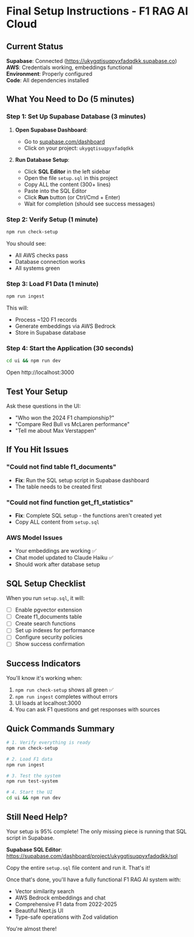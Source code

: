 # Final Setup Instructions - F1 RAG AI Cloud

## Current Status

**Supabase**: Connected (https://ukygqtisuqpyxfadqdkk.supabase.co)  
**AWS**: Credentials working, embeddings functional  
**Environment**: Properly configured  
**Code**: All dependencies installed  

## What You Need to Do (5 minutes)

### Step 1: Set Up Supabase Database (3 minutes)

1. **Open Supabase Dashboard**:
   - Go to [supabase.com/dashboard](https://supabase.com/dashboard)
   - Click on your project: `ukygqtisuqpyxfadqdkk`

2. **Run Database Setup**:
   - Click **SQL Editor** in the left sidebar
   - Open the file `setup.sql` in this project
   - Copy ALL the content (300+ lines)
   - Paste into the SQL Editor
   - Click **Run** button (or Ctrl/Cmd + Enter)
   - Wait for completion (should see success messages)

### Step 2: Verify Setup (1 minute)

```bash
npm run check-setup
```

You should see:
- All AWS checks pass
- Database connection works
- All systems green

### Step 3: Load F1 Data (1 minute)

```bash
npm run ingest
```

This will:
- Process ~120 F1 records
- Generate embeddings via AWS Bedrock
- Store in Supabase database

### Step 4: Start the Application (30 seconds)

```bash
cd ui && npm run dev
```

Open http://localhost:3000

## Test Your Setup

Ask these questions in the UI:
- "Who won the 2024 F1 championship?"
- "Compare Red Bull vs McLaren performance"
- "Tell me about Max Verstappen"

## If You Hit Issues

### "Could not find table f1_documents"
- **Fix**: Run the SQL setup script in Supabase dashboard
- The table needs to be created first

### "Could not find function get_f1_statistics"
- **Fix**: Complete SQL setup - the functions aren't created yet
- Copy ALL content from `setup.sql`

### AWS Model Issues
- Your embeddings are working ✅
- Chat model updated to Claude Haiku ✅
- Should work after database setup

## SQL Setup Checklist

When you run `setup.sql`, it will:
- [ ] Enable pgvector extension
- [ ] Create f1_documents table
- [ ] Create search functions
- [ ] Set up indexes for performance
- [ ] Configure security policies
- [ ] Show success confirmation

## Success Indicators

You'll know it's working when:
1. `npm run check-setup` shows all green ✅
2. `npm run ingest` completes without errors
3. UI loads at localhost:3000
4. You can ask F1 questions and get responses with sources

## Quick Commands Summary

```bash
# 1. Verify everything is ready
npm run check-setup

# 2. Load F1 data
npm run ingest

# 3. Test the system
npm run test-system

# 4. Start the UI
cd ui && npm run dev
```

## Still Need Help?

Your setup is 95% complete! The only missing piece is running that SQL script in Supabase.

**Supabase SQL Editor**: https://supabase.com/dashboard/project/ukygqtisuqpyxfadqdkk/sql

Copy the entire `setup.sql` file content and run it. That's it!

Once that's done, you'll have a fully functional F1 RAG AI system with:
- Vector similarity search
- AWS Bedrock embeddings and chat
- Comprehensive F1 data from 2022-2025
- Beautiful Next.js UI
- Type-safe operations with Zod validation

You're almost there!